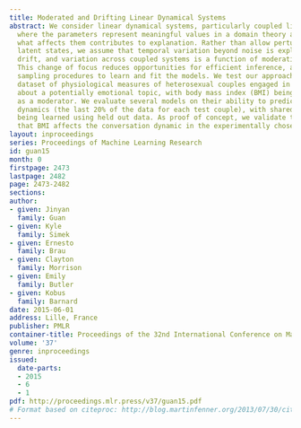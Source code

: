```yaml
---
title: Moderated and Drifting Linear Dynamical Systems
abstract: We consider linear dynamical systems, particularly coupled linear oscillators,
  where the parameters represent meaningful values in a domain theory and thus learning
  what affects them contributes to explanation. Rather than allow perturbations of
  latent states, we assume that temporal variation beyond noise is explained by parameter
  drift, and variation across coupled systems is a function of moderating variables.
  This change of focus reduces opportunities for efficient inference, and we propose
  sampling procedures to learn and fit the models. We test our approach on a real
  dataset of physiological measures of heterosexual couples engaged in a conversation
  about a potentially emotional topic, with body mass index (BMI) being considered
  as a moderator. We evaluate several models on their ability to predict future conversation
  dynamics (the last 20% of the data for each test couple), with shared parameters
  being learned using held out data. As proof of concept, we validate the hypothesis
  that BMI affects the conversation dynamic in the experimentally chosen topic.
layout: inproceedings
series: Proceedings of Machine Learning Research
id: guan15
month: 0
firstpage: 2473
lastpage: 2482
page: 2473-2482
sections: 
author:
- given: Jinyan
  family: Guan
- given: Kyle
  family: Simek
- given: Ernesto
  family: Brau
- given: Clayton
  family: Morrison
- given: Emily
  family: Butler
- given: Kobus
  family: Barnard
date: 2015-06-01
address: Lille, France
publisher: PMLR
container-title: Proceedings of the 32nd International Conference on Machine Learning
volume: '37'
genre: inproceedings
issued:
  date-parts:
  - 2015
  - 6
  - 1
pdf: http://proceedings.mlr.press/v37/guan15.pdf
# Format based on citeproc: http://blog.martinfenner.org/2013/07/30/citeproc-yaml-for-bibliographies/
---
```

